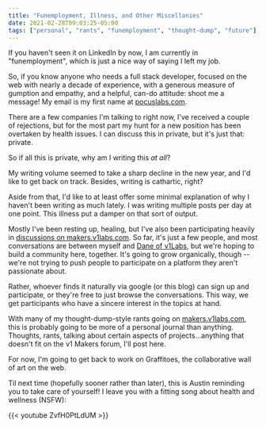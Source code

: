 ```yaml
---
title: "Funemployment, Illness, and Other Miscellanies"
date: 2021-02-28T09:03:25-05:00
tags: ["personal", "rants", "funemployment", "thought-dump", "future"]
---
```


If you haven't seen it on LinkedIn by now, I am currently in "funemployment", which is just a nice way of saying I left my job.

So, if you know anyone who needs a full stack developer, focused on the web with nearly a decade of experience, with a generous measure of gumption and empathy, and a helpful, can-do attitude: shoot me a message! My email is my first name at [pocuslabs.com](https://pocuslabs.com).

There are a few companies I'm talking to right now, I've received a couple of rejections, but for the most part my hunt for a new position has been overtaken by health issues. I can discuss this in private, but it's just that: private.

So if all this is private, why am I writing this _at all_?

My writing volume seemed to take a sharp decline in the new year, and I'd like to get back on track. Besides, writing is cathartic, right?

Aside from that, I'd like to at least offer some minimal explanation of why I haven't been writing as much lately. I was writing multiple posts per day at one point. This illness put a damper on that sort of output.

Mostly I've been resting up, healing, but I've also been participating heavily in [discussions on makers.v1labs.com](https://makers.v1labs.com). So far, it's just a few people, and most conversations are between myself and [Dane of v1Labs](https://v1labs.com), but we're hoping to build a community here, together. It's going to grow organically, though -- we're not trying to push people to participate on a platform they aren't passionate about.

Rather, whoever finds it naturally via google (or this blog) can sign up and participate, or they're free to just browse the conversations. This way, we get participants who have a sincere interest in the topics at hand.

With many of my thought-dump-style rants going on [makers.v1labs.com](https://makers.v1labs.com), this is probably going to be more of a personal journal than anything. Thoughts, rants, talking about certain aspects of projects...anything that doesn't fit on the v1 Makers forum, I'll post here.

For now, I'm going to get back to work on Graffitoes, the collaborative wall of art on the web.

Til next time (hopefully sooner rather than later), this is Austin reminding you to take care of yourself! I leave you with a fitting song about health and wellness (NSFW):

{{< youtube ZvfH0PtLdUM >}}
